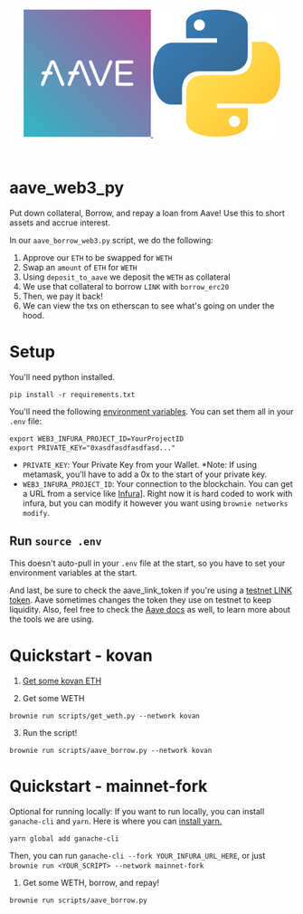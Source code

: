 <br/>
<p align="center">
<a href="https://chain.link" target="_blank">
<img src="https://raw.githubusercontent.com/PatrickAlphaC/aave_brownie_py/main/img/aave.png" width="225" alt="Python + Aave">
<img src="https://raw.githubusercontent.com/PatrickAlphaC/aave_brownie_py/main/img/python.png" width="225" alt="Python + Aave">
</a>
</p>
<br/>

# aave_web3_py

Put down collateral, Borrow, and repay a loan from Aave! Use this to short assets and accrue interest. 

In our `aave_borrow_web3.py` script, we do the following:

1. Approve our `ETH` to be swapped for `WETH`
2. Swap an `amount` of `ETH` for `WETH`
3. Using `deposit_to_aave` we deposit the `WETH` as collateral
4. We use that collateral to borrow `LINK` with `borrow_erc20`
5. Then, we pay it back! 
6. We can view the txs on etherscan to see what's going on under the hood. 


# Setup

You'll need python installed. 

```
pip install -r requirements.txt
```

You'll need the following [environment variables](https://www.twilio.com/blog/2017/01/how-to-set-environment-variables.html). You can set them all in your `.env` file:

```
export WEB3_INFURA_PROJECT_ID=YourProjectID
export PRIVATE_KEY="0xasdfasdfasdfasd..."
```

- `PRIVATE_KEY`: Your Private Key from your Wallet. *Note: If using metamask, you'll have to add a 0x to the start of your private key.
- `WEB3_INFURA_PROJECT_ID`: Your connection to the blockchain. You can get a URL from a service like [Infura](https://infura.io/)]. Right now it is hard coded to work with infura, but you can modify it however you want using `brownie networks modify`. 

## Run `source .env`

This doesn't auto-pull in your `.env` file at the start, so you have to set your environment variables at the start. 

And last, be sure to check the aave_link_token if you're using a [testnet LINK token](https://docs.aave.com/developers/deployed-contracts/deployed-contracts0).  Aave sometimes changes the token they use on testnet to keep liquidity. 
Also, feel free to check the [Aave docs](https://docs.aave.com/developers/the-core-protocol/lendingpool) as well, to learn more about the tools we are using. 

# Quickstart - kovan

1. [Get some kovan ETH](https://faucet.kovan.network/)

2. Get some WETH

```
brownie run scripts/get_weth.py --network kovan
```

3. Run the script!

```
brownie run scripts/aave_borrow.py --network kovan
```


# Quickstart - mainnet-fork


Optional for running locally:
If you want to run locally, you can install `ganache-cli` and `yarn`. Here is where you can [install yarn.](https://classic.yarnpkg.com/en/docs/install/#mac-stable)

```
yarn global add ganache-cli
```

Then, you can run `ganache-cli --fork YOUR_INFURA_URL_HERE`, or just `brownie run <YOUR_SCRIPT> --network mainnet-fork`

1. Get some WETH, borrow, and repay!

```
brownie run scripts/aave_borrow.py
```
